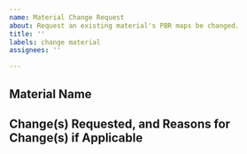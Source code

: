 ```yaml
---
name: Material Change Request
about: Request an existing material's PBR maps be changed.
title: ''
labels: change material
assignees: ''

---
```


## Material Name

## Change(s) Requested, and Reasons for Change(s) if Applicable
